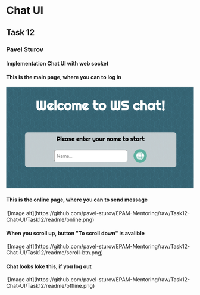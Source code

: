 <h1>Chat UI</h1>
<h2>Task 12</h2>
<h3>Pavel Sturov</h2>
<h4>Implementation Chat UI with web socket</h4>


<h4>This is the main page, where you can to log in</h4>

![Image alt](https://github.com/pavel-sturov/EPAM-Mentoring/raw/Task12-Chat-UI/Task12/readme/start.png)

<h4>This is the online page, where you can to send message</h4>
![Image alt](https://github.com/pavel-sturov/EPAM-Mentoring/raw/Task12-Chat-UI/Task12/readme/online.png)  

<h4>When you scroll up, button "To scroll down" is avalible</h4>
![Image alt](https://github.com/pavel-sturov/EPAM-Mentoring/raw/Task12-Chat-UI/Task12/readme/scroll-btn.png)  

<h4>Chat looks loke this, if you log out</h4>
![Image alt](https://github.com/pavel-sturov/EPAM-Mentoring/raw/Task12-Chat-UI/Task12/readme/offline.png)
